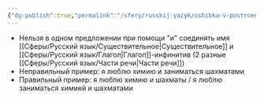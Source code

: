 ```yaml
---
{"dg-publish":true,"permalink":"/sfery/russkij-yazyk/oshibka-v-postroenii-odnorodnyh-chlenov-s-raznymi-chastyami-rechi/","tags":["Русский"]}
---
```


- Нельзя в одном предложении при помощи "и" соединять имя [[Сферы/Русский язык/Существительное\|Существительное]] и [[Сферы/Русский язык/Глагол\|Глагол]]-инфинитив (2 разные [[Сферы/Русский язык/Части речи\|Части речи]])
- Неправильный пример: я люблю химию и заниматься шахматами
- Правильный пример: я люблю химию и шахматы / я люблю заниматься химией и шахматами